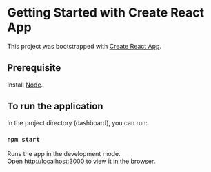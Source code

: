 # Getting Started with Create React App

This project was bootstrapped with [Create React App](https://github.com/facebook/create-react-app).

## Prerequisite

Install [Node](https://nodejs.org/en/download/).

## To run the application

In the project directory (dashboard), you can run:

### `npm start`

Runs the app in the development mode.\
Open [http://localhost:3000](http://localhost:3000) to view it in the browser.




